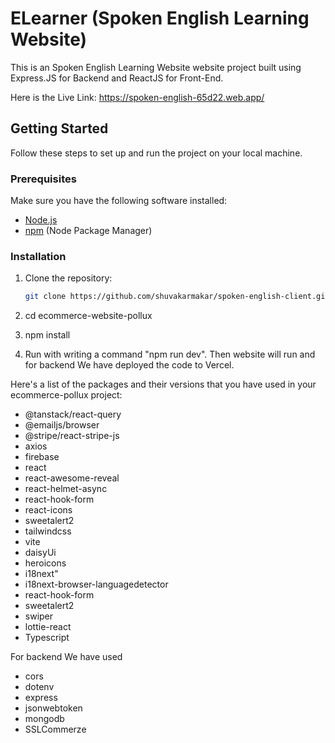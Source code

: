 # ELearner (Spoken English Learning Website)

This is an Spoken English Learning Website website project built using Express.JS for Backend and ReactJS for Front-End.

Here is the Live Link: https://spoken-english-65d22.web.app/

## Getting Started

Follow these steps to set up and run the project on your local machine.

### Prerequisites

Make sure you have the following software installed:

- [Node.js](https://nodejs.org/)
- [npm](https://www.npmjs.com/) (Node Package Manager)

### Installation

1. Clone the repository:

   ```bash
   git clone https://github.com/shuvakarmakar/spoken-english-client.git

2. cd ecommerce-website-pollux
3. npm install

4. Run with writing a command "npm run dev". Then website will run and for backend We have deployed the code to Vercel.


Here's a list of the packages and their versions that you have used in your ecommerce-pollux project:

- @tanstack/react-query
- @emailjs/browser
- @stripe/react-stripe-js
- axios
- firebase
- react
- react-awesome-reveal
- react-helmet-async
- react-hook-form
- react-icons
- sweetalert2
- tailwindcss
- vite
- daisyUi
- heroicons
- i18next"
- i18next-browser-languagedetector
- react-hook-form
- sweetalert2
- swiper
- lottie-react
- Typescript

For backend We have used

- cors
- dotenv
- express
- jsonwebtoken
- mongodb
- SSLCommerze